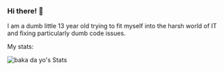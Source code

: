 ### Hi there! 👋
I am a dumb little 13 year old trying to fit myself into the harsh world of IT and fixing particularly dumb code issues.

My stats:

![baka da yo's Stats](https://github-readme-stats.vercel.app/api?username=TaeKwonZeus&show_icons=true&theme=nord)
